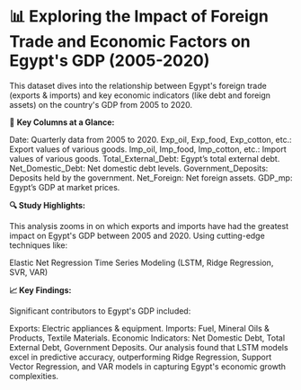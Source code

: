 # 📊 Exploring the Impact of Foreign Trade and Economic Factors on Egypt's GDP (2005-2020)

This dataset dives into the relationship between Egypt's foreign trade (exports & imports) and key economic indicators (like debt and foreign assets) on the country's GDP from 2005 to 2020.

🚀 **Key Columns at a Glance:**

Date: Quarterly data from 2005 to 2020.
Exp_oil, Exp_food, Exp_cotton, etc.: Export values of various goods.
Imp_oil, Imp_food, Imp_cotton, etc.: Import values of various goods.
Total_External_Debt: Egypt’s total external debt.
Net_Domestic_Debt: Net domestic debt levels.
Government_Deposits: Deposits held by the government.
Net_Foreign: Net foreign assets.
GDP_mp: Egypt’s GDP at market prices.

**🔍 Study Highlights:**

This analysis zooms in on which exports and imports have had the greatest impact on Egypt's GDP between 2005 and 2020. Using cutting-edge techniques like:

Elastic Net Regression
Time Series Modeling (LSTM, Ridge Regression, SVR, VAR)

**📈 Key Findings:**

Significant contributors to Egypt's GDP included:

Exports: Electric appliances & equipment.
Imports: Fuel, Mineral Oils & Products, Textile Materials.
Economic Indicators: Net Domestic Debt, Total External Debt, Government Deposits.
Our analysis found that LSTM models excel in predictive accuracy, outperforming Ridge Regression, Support Vector Regression, and VAR models in capturing Egypt's economic growth complexities.


